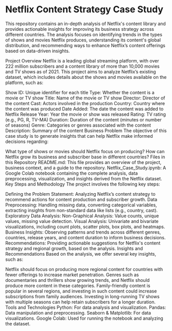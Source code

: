 # Netflix Content Strategy Case Study
This repository contains an in-depth analysis of Netflix's content library and provides actionable insights for improving its business strategy across different countries. The analysis focuses on identifying trends in the types of shows and movies Netflix produces, understanding its content's global distribution, and recommending ways to enhance Netflix’s content offerings based on data-driven insights.

Project Overview
Netflix is a leading global streaming platform, with over 222 million subscribers and a content library of more than 10,000 movies and TV shows as of 2021. This project aims to analyze Netflix’s existing dataset, which includes details about the shows and movies available on the platform, such as:

Show ID: Unique identifier for each title
Type: Whether the content is a movie or TV show
Title: Name of the movie or TV show
Director: Director of the content
Cast: Actors involved in the production
Country: Country where the content was produced
Date Added: The date the content was added to Netflix
Release Year: Year the movie or show was released
Rating: TV rating (e.g., PG, R, TV-MA)
Duration: Duration of the content (minutes or number of seasons)
Genre: Categories or genres associated with the content
Description: Summary of the content
Business Problem
The objective of this case study is to generate insights that can help Netflix make informed decisions regarding:

What type of shows or movies should Netflix focus on producing?
How can Netflix grow its business and subscriber base in different countries?
Files in this Repository
README.md: This file provides an overview of the project, business context, and a guide to the repository.
Netflix_Case_Study.ipynb: A Google Colab notebook containing the complete analysis, data preprocessing, visualization, and insights derived from the Netflix dataset.
Key Steps and Methodology
The project involves the following key steps:

Defining the Problem Statement: Analyzing Netflix’s content strategy to recommend actions for content production and subscriber growth.
Data Preprocessing: Handling missing data, converting categorical variables, extracting insights from non-standard data like lists (e.g., country, cast).
Exploratory Data Analysis:
Non-Graphical Analysis: Value counts, unique values, missing value detection.
Visual Analysis: Univariate and bivariate visualizations, including count plots, scatter plots, box plots, and heatmaps.
Business Insights: Observing patterns and trends across different genres, countries, release years, and content duration to inform business decisions.
Recommendations: Providing actionable suggestions for Netflix's content strategy and regional growth, based on the analysis.
Insights and Recommendations
Based on the analysis, we offer several key insights, such as:

Netflix should focus on producing more regional content for countries with fewer offerings to increase market penetration.
Genres such as documentaries and thrillers show growing trends, and Netflix should produce more content in these categories.
Family-friendly content is popular in several regions, and investing in such content could increase subscriptions from family audiences.
Investing in long-running TV shows with multiple seasons can help retain subscribers for a longer duration.
Tools and Technologies
Python: For data analysis and visualization.
Pandas: Data manipulation and preprocessing.
Seaborn & Matplotlib: For data visualizations.
Google Colab: Used for running the notebook and analyzing the dataset.
